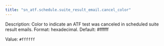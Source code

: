 ```yaml
---
title: "sn_atf.schedule.suite_result_email.cancel_color"
---
```


Description: Color to indicate an ATF test was canceled in scheduled suite result emails. Format: hexadecimal. Default: #ffffff

Value: `#ffffff`